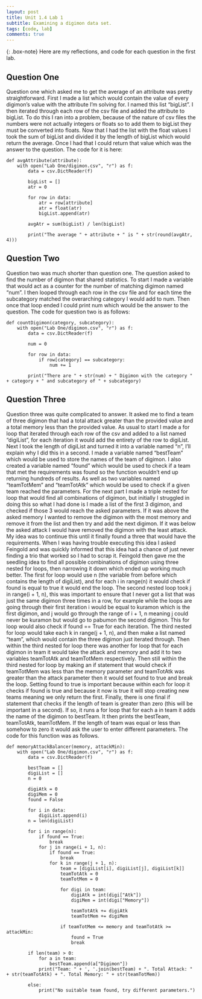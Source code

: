```yaml
---
layout: post
title: Unit 1.4 Lab 1 
subtitle: Examining a digimon data set.
tags: [code, lab]
comments: true
---
```

{: .box-note}
Here are my reflections, and code for each question in the first lab. 

## Question One
Question one which asked me to get the average of an attribute was pretty straightforward. First I made a list which would contain the value of every digimon’s value with the attribute I’m solving for. I named this list “bigList”. I then iterated through each row of the csv file and added the attribute to bigList. To do this I ran into a problem, because of the nature of csv files the numbers were not actually integers or floats so to add them to bigList they must be converted into floats. Now that I had the list with the float values I took the sum of bigList and divided it by the length of bigList which would return the average. Once I had that I could return that value which was the answer to the question. The code for it is here:
~~~
def avgAttribute(attribute):
    with open("Lab One/digimon.csv", "r") as f:
        data = csv.DictReader(f)

        bigList = []
        atr = 0

        for row in data:
            atr = row[attribute]
            atr = float(atr)
            bigList.append(atr)

        avgAtr = sum(bigList) / len(bigList)

        print("The average " + attribute + " is " + str(round(avgAtr, 4))) 
~~~

## Question Two
Question two was much shorter than question one. The question asked to find the number of digimon that shared statistics. To start I made a variable that would act as a counter for the number of matching digimon named “num”. I then looped through each row in the csv file and for each time the subcategory matched the overarching category I would add to num. Then once that loop ended I could print num which would be the answer to the question. The code for question two is as follows:
~~~
def countDigimon(category, subcategory):
    with open("Lab One/digimon.csv", "r") as f:
        data = csv.DictReader(f)

        num = 0 

        for row in data:
            if row[category] == subcategory:
                num += 1
        
        print("There are " + str(num) + " Digimon with the category " + category + " and subcategory of " + subcategory)
~~~

## Question Three
Question three was quite complicated to answer. It asked me to find a team of three digimon that had a total attack greater than the provided value and a total memory less than the provided value. As usual to start I made a for loop that iterated through each row of the csv and added to a list named “digiList”, for each iteration it would add the entirety of the row to digiList. Next I took the length of digiList and turned it into a variable named “n”, I’ll explain why I did this in a second. I made a variable named “bestTeam” which would be used to store the names of the team of digimon. I also created a variable named “found” which would be used to check if a team that met the requirements was found so the function wouldn’t end up returning hundreds of results. As well as two variables named “teamTotMem” and “teamTotAtk” which would be used to check if a given team reached the parameters. For the next part I made a triple nested for loop that would find all combinations of digimon, but initially I struggled in doing this so what I had done is I made a list of the first 3 digimon, and checked if those 3 would reach the asked parameters. If it was above the asked memory I wanted to remove the digimon with the most memory and remove it from the list and then try and add the next digimon. If it was below the asked attack I would have removed the digimon with the least attack. My idea was to continue this until it finally found a three that would have the requirements. When I was having trouble executing this idea I asked Feingold and was quickly informed that this idea had a chance of just never finding a trio that worked so I had to scrap it. Feingold then gave me the seedling idea to find all possible combinations of digimon using three nested for loops, then narrowing it down which ended up working much better. The first for loop would use n (the variable from before which contains the length of digiList), and for each i in range(n) it would check if found is equal to true it would end the loop. The second nested loop took j in range(i + 1, n), this was important to ensure that I never got a list that was just the same digimon three times in a row, for example while the loops are going through their first iteration i would be equal to kuramon which is the first digimon, and j would go through the range of i + 1, n meaning j could never be kuramon but would go to pabumon the second digimon. This for loop would also check if found == True for each iteration. The third nested for loop would take each k in range(j + 1, n), and then make a list named “team”, which would contain the three digimon just iterated through. Then within the third nested for loop there was another for loop that for each digimon in team it would take the attack and memory and add it to two variables teamTotAtk and teamTotMem respectively. Then still within the third nested for loop by making an if statement that would check if teamTotMem was less than the memory parameter and teamTotAtk was greater than the attack parameter then it would set found to true and break the loop. Setting found to true is important because within each for loop it checks if found is true and because it now is true it will stop creating new teams meaning we only return the first. Finally, there is one final if statement that checks if the length of team is greater than zero (this will be important in a second). If so, it runs a for loop that for each a in team it adds the name of the digimon to bestTeam. It then prints the bestTeam, teamTotAtk, teamTotMem. If the length of team was equal or less than somehow to zero it would ask the user to enter different parameters. The code for this function was as follows.
~~~
def memoryAttackBalancer(memory, attackMin):
    with open("Lab One/digimon.csv", "r") as f:
        data = csv.DictReader(f)

        bestTeam = []
        digiList = []
        n = 0

        digiAtk = 0
        digiMem = 0
        found = False
        
        for i in data:
            digiList.append(i)
        n = len(digiList)

        for i in range(n):
            if found == True:  
                break  
            for j in range(i + 1, n):
                if found == True:  
                    break  
                for k in range(j + 1, n):
                    team = [digiList[i], digiList[j], digiList[k]]
                    teamTotAtk = 0
                    teamTotMem = 0

                    for digi in team:
                        digiAtk = int(digi["Atk"])
                        digiMem = int(digi["Memory"])

                        teamTotAtk += digiAtk
                        teamTotMem += digiMem

                    if teamTotMem <= memory and teamTotAtk >= attackMin:
                        found = True  
                        break 

        if len(team) > 0:
            for a in team:
                bestTeam.append(a["Digimon"])
            print("Team: " + ', '.join(bestTeam) + ". Total Attack: " + str(teamTotAtk) + ". Total Memory: " + str(teamTotMem))
        
        else:
            print("No suitable team found, try different parameters.")
~~~
